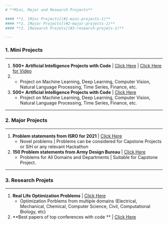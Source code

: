 ```yaml
---
# **Mini, Major and Research Projects**

#### **1. [Mini Projects](#1-mini-projects-1)**
#### **2. [Major Projects](#2-major-projects-1)**
#### **3. [Research Projets](#3-research-projets-1)**

---
```

### **1. Mini Projects**
---
 1. **500+ Artificial Intelligence Projects with Code** | <a href="https://github.com/ashishpatel26/500-AI-Machine-learning-Deep-learning-Computer-vision-NLP-Projects-with-code" target="_blank" rel="noopener">Click Here</a> | <a href="https://www.youtube.com/watch?v=y7k-zCvOYxc" target="_blank" rel="noopener">Click Here for Video</a>
 2. 
    - Project on Machine Learning, Deep Learning, Computer Vision, Natural Language Processing, Time Series, Finance, etc.
 2. **500+ Artificial Intelligence Projects with Code** | <a href="https://github.com/ashishpatel26/500-AI-Machine-learning-Deep-learning-Computer-vision-NLP-Projects-with-code" target="_blank" rel="noopener">Click Here</a>
    - Project on Machine Learning, Deep Learning, Computer Vision, Natural Language Processing, Time Series, Finance, etc.


---
### **2. Major Projects**
---
 1. **Problem statements from ISRO for 2021** | <a href="https://drive.google.com/file/d/1eG4q4N76y23fLRVVEbuRegauk-0VWBIh" target="_blank" rel="noopener">Click Here</a>
    - Novel problems | Problems can be considered for Capstone Projects or SIH or any relevant Hackathon
 2. **150 Problem statements from Army Design Bureau** | <a href="https://drive.google.com/file/d/1eG4q4N76y23fLRVVEbuRegauk-0VWBIh/view?usp=sharing" target="_blank" rel="noopener">Click Here</a>
    - Problems for All Domains and Departments | Suitable for Capstone Project.

---
### **3. Research Projets**
---
1. **Real Life Optimization Problems** | <a href="https://github.com/P-N-Suganthan/2020-RW-Constrained-Optimisation/blob/master/Problem-Definitions.pdf" target="_blank" rel="noopener">Click Here</a>
   - Optimization Porblems from multiple domains (Electrical, Mechanical, Chemical, Computer Science, Civil, Computational Biology, etc)
2. **Best papers of top conferences with code ** | <a href="https://github.com/zziz/pwc" target="_blank" rel="noopener">Click Here</a>


